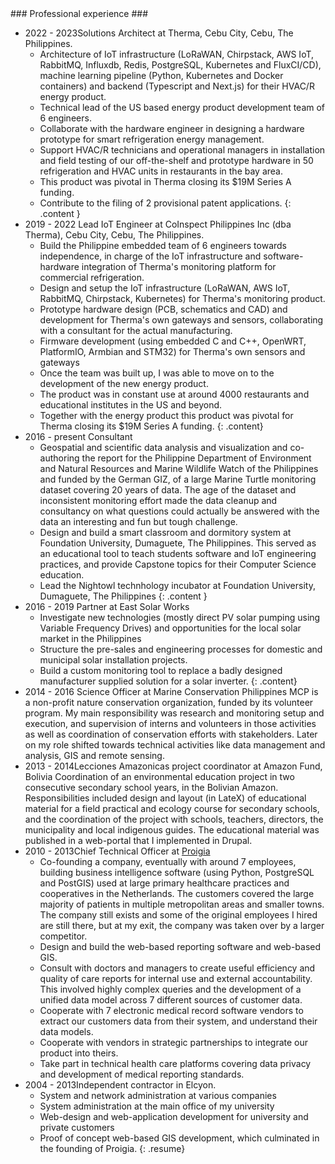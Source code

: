 <section markdown="1" id="employment">
### Professional experience ###

- <span class="period">2022 - 2023</span><span class="title">Solutions Architect at Therma, Cebu City, Cebu, The Philippines.</span>
  - Architecture of IoT infrastructure (LoRaWAN, Chirpstack, AWS IoT, RabbitMQ, Influxdb, Redis, PostgreSQL, Kubernetes and FluxCI/CD), machine learning pipeline (Python, Kubernetes and Docker containers) and backend (Typescript and Next.js) for their HVAC/R energy product.
  - Technical lead of the US based energy product development team of 6 engineers.
  - Collaborate with the hardware engineer in designing a hardware prototype for smart refrigeration energy management.
  - Support HVAC/R technicians and operational managers in installation and field testing of our off-the-shelf and prototype hardware in 50 refrigeration and HVAC units in restaurants in the bay area.
  - This product was pivotal in Therma closing its $19M Series A funding.
  - Contribute to the filing of 2 provisional patent applications.
  {: .content }
- <span class="period">2019 - 2022 </span><span class="title">Lead IoT Engineer at CoInspect Philippines Inc (dba Therma), Cebu City, Cebu, The Philippines.</span>
  - Build the Philippine embedded team of 6 engineers towards independence, in charge of the IoT infrastructure and software-hardware integration of Therma's monitoring platform for commercial refrigeration.
  - Design and setup the IoT infrastructure (LoRaWAN, AWS IoT, RabbitMQ, Chirpstack, Kubernetes) for Therma's monitoring product.
  - Prototype hardware design (PCB, schematics and CAD) and development for Therma's own gateways and sensors, collaborating with a consultant for the actual manufacturing. 
  - Firmware development (using embedded C and C++, OpenWRT, PlatformIO, Armbian and STM32) for Therma's own sensors and gateways
  - Once the team was built up, I was able to move on to the development of the new energy product. 
  - The product was in constant use at around 4000 restaurants and educational institutes in the US and beyond.
  - Together with the energy product this product was pivotal for Therma closing its $19M Series A funding.
  {: .content}
- <span class="period">2016 - present </span><span class="title">Consultant</span>
  - Geospatial and scientific data analysis and visualization and co-authoring the report for the Philippine Department of Environment and Natural Resources and Marine Wildlife Watch of the Philippines and funded by the German GIZ, of a large Marine Turtle monitoring dataset covering 20 years of data. The age of the dataset and inconsistent monitoring effort made the data cleanup and consultancy on what questions could actually be answered with the data an interesting and fun but tough challenge. 
  - Design and build a smart classroom and dormitory system at Foundation University, Dumaguete, The Philippines. This served as an educational tool to teach students software and IoT engineering practices, and provide Capstone topics for their Computer Science education.
  - Lead the Nightowl technhology incubator at Foundation University, Dumaguete, The Philippines
  {: .content }
- <span class="period">2016 - 2019 </span><span class="title">Partner at East Solar Works</span>
  - Investigate new technologies (mostly direct PV solar pumping using Variable Frequency Drives) and opportunities for the local solar market in the Philippines
  - Structure the pre-sales and engineering processes for domestic and municipal solar installation projects.
  - Build a custom monitoring tool to replace a badly designed manufacturer supplied solution for a solar inverter.
  {: .content}
 - <span class="period">2014 - 2016 </span><span class="title">Science Officer at Marine Conservation Philippines</span>
  <span class="content">MCP is a non-profit nature conservation organization, funded by its volunteer program. My main responsibility was research and monitoring setup and execution, and supervision of interns and volunteers in those activities as well as coordination of conservation efforts with stakeholders. Later on my role shifted towards technical activities like data management and analysis, GIS and remote sensing.</span>
- <span class="period">2013 - 2014</span><span class="title">Lecciones Amazonicas project coordinator at Amazon Fund, Bolivia</span>
  <span class="content">Coordination of an environmental education project in two consecutive secondary school years, in the Bolivian Amazon. Responsibilities included design and layout (in LateX) of educational material for a field practical and ecology course for secondary schools, and the coordination of the project with schools, teachers, directors, the municipality and local indigenous guides. The educational material was published in a web-portal that I implemented in Drupal.</span>
- <span class="period">2010 - 2013</span><span class="title">Chief Technical Officer at [Proigia](//www.proigia.nl)</span>
  - Co-founding a company, eventually with around 7 employees, building business intelligence software (using Python, PostgreSQL and PostGIS) used at large primary healthcare practices and cooperatives in the Netherlands. The customers covered the large majority of patients in multiple metropolitan areas and smaller towns. The company still exists and some of the original employees I hired are still there, but at my exit, the company was taken over by a larger competitor.
  - Design and build the web-based reporting software and web-based GIS.
  - Consult with doctors and managers to create useful efficiency and quality of care reports for internal use and external accountability. This involved highly complex queries and the development of a unified data model across 7 different sources of customer data.
  - Cooperate with 7 electronic medical record software vendors to extract our customers data from their system, and understand their data models.
  - Cooperate with vendors in strategic partnerships to integrate our product into theirs.
  - Take part in technical health care platforms covering data privacy and development of medical reporting standards.
- <span class="period">2004 - 2013</span><span class="title">Independent contractor in Elcyon.</span>
  - System and network administration at various companies
  - System administration at the main office of my university
  - Web-design and web-application development for university and private customers
  - Proof of concept web-based GIS development, which culminated in the founding of Proigia.
{: .resume}

</section>
